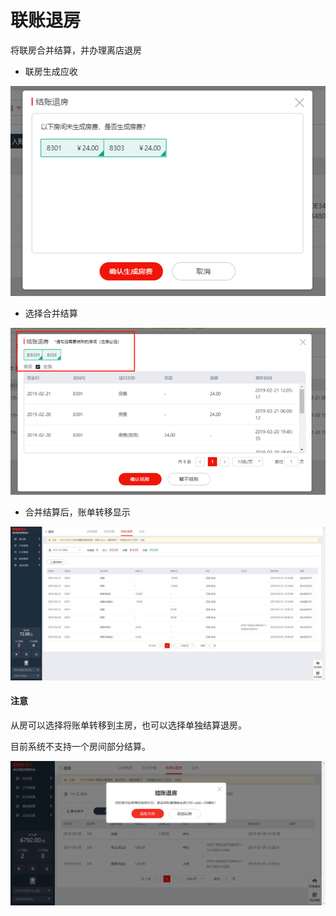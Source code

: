 # 联账退房

将联房合并结算，并办理离店退房

* 联房生成应收

![](../../../.gitbook/assets/image%20%2848%29.png)

* 选择合并结算

![](../../../.gitbook/assets/image%20%28364%29.png)

* 合并结算后，账单转移显示

![](../../../.gitbook/assets/image%20%2816%29.png)

#### 注意

从房可以选择将账单转移到主房，也可以选择单独结算退房。

目前系统不支持一个房间部分结算。

![](../../../.gitbook/assets/image%20%2863%29.png)




